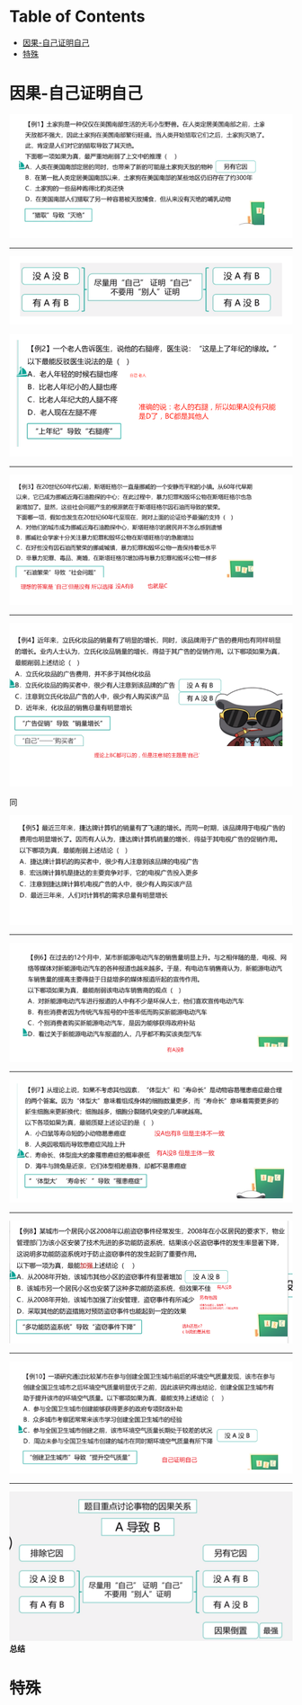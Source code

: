# Table of Contents

* [因果-自己证明自己](#因果-自己证明自己)
* [特殊](#特殊)




# 因果-自己证明自己



![1705739281033](.images/1705739281033.png)

----

![1705739301047](.images/1705739301047.png)

![1705739353076](.images/1705739353076.png)



-----



![1705739428829](.images/1705739428829.png)

----

![1705739510397](.images/1705739510397.png)

同 

![1705739539729](.images/1705739539729.png)

----

![1705739579672](.images/1705739579672.png)



----

![1705739786432](.images/1705739786432.png)



----

![1705740303765](.images/1705740303765.png)



---

![1705740698157](.images/1705740698157.png)



-----

![1705740839518](.images/1705740839518.png)**总结**





# 特殊

